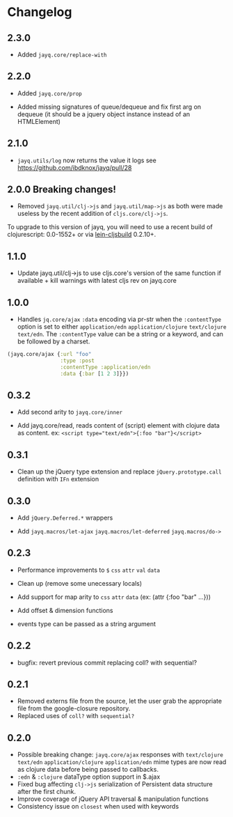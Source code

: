 # Changelog

## 2.3.0

* Added `jayq.core/replace-with`

## 2.2.0

* Added `jayq.core/prop`

* Added missing signatures of queue/dequeue and fix first arg on
  dequeue (it should be a jquery object instance instead of an HTMLElement)

## 2.1.0

* `jayq.utils/log` now returns the value it logs see https://github.com/ibdknox/jayq/pull/28

## 2.0.0 Breaking changes!

* Removed `jayq.util/clj->js` and `jayq.util/map->js` as both were
  made useless by the recent addition of `cljs.core/clj->js`.

To upgrade to this version of jayq, you will need to use a recent
build of clojurescript: 0.0-1552+ or via
[lein-cljsbuild](https://github.com/emezeske/lein-cljsbuild) 0.2.10+.

## 1.1.0

* Update jayq.util/clj->js to use cljs.core's version of
  the same function if available + kill warnings with latest cljs rev
  on jayq.core

## 1.0.0

* Handles `jq.core/ajax` `:data` encoding via pr-str when the
`:contentType` option is set to either `application/edn`
`application/clojure` `text/clojure` `text/edn`. The `:contentType`
value can be a string or a keyword, and can be followed by a charset.

```clojure
(jayq.core/ajax {:url "foo"
                 :type :post
                 :contentType :application/edn
                 :data {:bar [1 2 3]}})
```

## 0.3.2

* Add second arity to `jayq.core/inner`

* Add jayq.core/read, reads content of (script) element with clojure
  data as content.
  ex: ```<script type="text/edn">{:foo "bar"}</script>```

## 0.3.1

* Clean up the jQuery type extension and replace `jQuery.prototype.call`
  definition with `IFn` extension

## 0.3.0

* Add `jQuery.Deferred.*` wrappers

* Add `jayq.macros/let-ajax` `jayq.macros/let-deferred` `jayq.macros/do->`

## 0.2.3

* Performance improvements to `$` `css` `attr` `val` `data`

* Clean up (remove some unecessary locals)

* Add support for map arity to `css` `attr` `data` (ex: (attr {:foo "bar" ...}))

* Add offset & dimension functions

* events type can be passed as a string argument

## 0.2.2

* bugfix: revert previous commit replacing coll? with sequential?

## 0.2.1

* Removed externs file from the source, let the user grab the
  appropriate file from the google-closure repository.
* Replaced uses of `coll?` with `sequential?`

## 0.2.0

* Possible breaking change: `jayq.core/ajax` responses with `text/clojure`
  `text/edn` `application/clojure` `application/edn` mime types are
  now read as clojure data before being passed to callbacks.
* `:edn` & `:clojure` dataType option support in $.ajax
* Fixed bug affecting `clj->js` serialization of Persistent data
  structure after the first chunk.
* Improve coverage of jQuery API traversal & manipulation functions
* Consistency issue on `closest` when used with keywords
